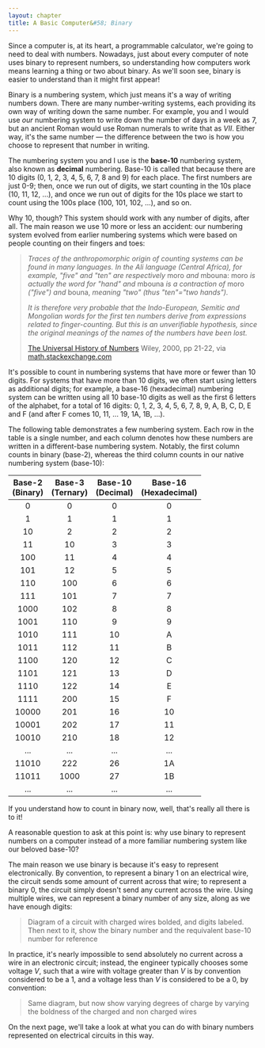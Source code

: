 ```yaml
---
layout: chapter
title: A Basic Computer&#58; Binary
---
```


Since a computer is, at its heart, a programmable calculator, we're going to need to deal with numbers. Nowadays, just about every computer of note uses binary to represent numbers, so understanding how computers work means learning a thing or two about binary. As we'll soon see, binary is easier to understand than it might first appear!

Binary is a numbering system, which just means it's a way of writing numbers down. There are many number-writing systems, each providing its own way of writing down the same number. For example, you and I would use *our* numbering system to write down the number of days in a week as $7$, but an ancient Roman would use Roman numerals to write that as $VII$. Either way, it's the same number &mdash; the difference between the two is how you choose to represent that number in writing.

The numbering system you and I use is the **base-10** numbering system, also known as **decimal** numbering. Base-10 is called that because there are 10 digits (0, 1, 2, 3, 4, 5, 6, 7, 8 and 9) for each place. The first numbers are just 0-9; then, once we run out of digits, we start counting in the 10s place (10, 11, 12, ...), and once we run out of digits for the 10s place we start to count using the 100s place (100, 101, 102, ...), and so on.

Why 10, though? This system should work with any number of digits, after all. The main reason we use 10 more or less an accident: our numbering system evolved from earlier numbering systems which were based on people counting on their fingers and toes:

> *Traces of the anthropomorphic origin of counting systems can be found in many languages. In the Ali language (Central Africa), for example, "five" and "ten" are respectively* moro *and* mbouna: moro *is actually the word for "hand" and* mbouna *is a contraction of* moro *("five") and* bouna, *meaning "two" (thus "ten"="two hands").*
>
> *It is therefore very probable that the Indo-European, Semitic and Mongolian words for the first ten numbers derive from expressions related to finger-counting. But this is an unverifiable hypothesis, since the original meanings of the names of the numbers have been lost.*
>
> [The Universal History of Numbers](http://books.google.com/books?id=FMTI7rwevZcC) Wiley, 2000, pp 21-22, via [math.stackexchange.com](https://math.stackexchange.com/questions/8734/why-have-we-chosen-our-number-system-to-be-decimal-base-10)

It's possible to count in numbering systems that have more or fewer than 10 digits. For systems that have more than 10 digits, we often start using letters as additional digits; for example, a base-16 (hexadecimal) numbering system can be written using all 10 base-10 digits as well as the first 6 letters of the alphabet, for a total of 16 digits: 0, 1, 2, 3, 4, 5, 6, 7, 8, 9, A, B, C, D, E and F (and after F comes 10, 11, ... 19, 1A, 1B, ...).

The following table demonstrates a few numbering system. Each row in the table is a single number, and each column denotes how these numbers are written in a different-base numbering system. Notably, the first column counts in binary (base-2), whereas the third column counts in our native numbering system (base-10):

| Base-2<br>(Binary) | Base-3<br>(Ternary) | Base-10<br>(Decimal) | Base-16<br>(Hexadecimal) |
| :----------------: | :-----------------: | :------------------: | :----------------------: |
|         0          |          0          |          0           |            0             |
|         1          |          1          |          1           |            1             |
|         10         |          2          |          2           |            2             |
|         11         |         10          |          3           |            3             |
|        100         |         11          |          4           |            4             |
|        101         |         12          |          5           |            5             |
|        110         |         100         |          6           |            6             |
|        111         |         101         |          7           |            7             |
|        1000        |         102         |          8           |            8             |
|        1001        |         110         |          9           |            9             |
|        1010        |         111         |          10          |            A             |
|        1011        |         112         |          11          |            B             |
|        1100        |         120         |          12          |            C             |
|        1101        |         121         |          13          |            D             |
|        1110        |         122         |          14          |            E             |
|        1111        |         200         |          15          |            F             |
|       10000        |         201         |          16          |            10            |
|       10001        |         202         |          17          |            11            |
|       10010        |         210         |          18          |            12            |
|        ...         |         ...         |         ...          |           ...            |
|       11010        |         222         |          26          |            1A            |
|       11011        |        1000         |          27          |            1B            |
|        ...         |         ...         |         ...          |           ...            |

If you understand how to count in binary now, well, that's really all there is to it!

A reasonable question to ask at this point is: why use binary to represent numbers on a computer instead of a more familiar numbering system like our beloved base-10?

The main reason we use binary is because it's easy to represent electronically. By convention, to represent a binary 1 on an electrical wire, the circuit sends some amount of current across that wire; to represent a binary 0, the circuit simply doesn't send any current across the wire. Using multiple wires, we can represent a binary number of any size, along as we have enough digits:

> Diagram of a circuit with charged wires bolded, and digits labeled. Then next to it, show the binary number and the requivalent base-10 number for reference

In practice, it's nearly impossible to send absolutely no current across a wire in an electronic circuit; instead, the engineer typically chooses some voltage $V$, such that a wire with voltage greater than $V$ is by convention considered to be a 1, and a voltage less than $V$ is considered to be a 0, by convention:

> Same diagram, but now show varying degrees of charge by varying the boldness of the charged and non charged wires

On the next page, we'll take a look at what you can do with binary numbers represented on electrical circuits in this way.